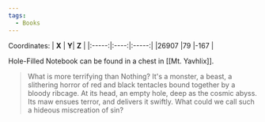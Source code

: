 ```yaml
---
tags:
  - Books
---
```


Coordinates:
| **X** | **Y**| **Z** |
|:-----:|:----:|:-----:|
|26907  |79   |-167  |

Hole-Filled Notebook can be found in a chest in [[Mt. Yavhlix]].

> What is more terrifying than Nothing? It's a monster, a beast, a slithering horror of red and black tentacles bound together by a bloody ribcage. At its head, an empty hole, deep as the cosmic abyss. Its maw ensues terror, and delivers it swiftly. What could we call such a hideous miscreation of sin?



